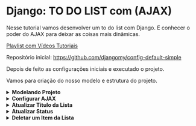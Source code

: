 # Django: TO DO LIST com (AJAX)

Nesse tutorial vamos desenvolver um to do list com Django. E conhecer o poder do AJAX para deixar as coisas mais dinâmicas.

[Playlist com Vídeos Tutoriais](https://www.youtube.com/playlist?list=PL2bJNatYYfGSSXCkqOdVvIx4pI3Bcxjt5) 

Repositório inicial: https://github.com/djangomy/config-default-simple
 
Depois de feito as configurações iniciais e executado o projeto. 

Vamos para criação do nosso modelo e estrutura do projeto. 
 
<details><summary><b>Modelando Projeto</b></summary>

Vamos criar duas tabelas. A primeira é **TodoList** e uma outra **Status,** que serve ****para criar o droplist das informações dos status exemplo: **“⛔️ a Fazer, ⚠️ Fazendo e ✅ Finalizado”.** Poderíamos deixar essas informações fixas em um simples array. Mas achei melhor criar uma tabela onde usuário pode customizar essas informações.

Na tabela **TodoList** vamos criar um campo tipo ***ForeignKey*** relacionando com tabela status. Note que `to_field='id', default='1'` ao adicionar essas duas tags, que significa que para *field id* da tabela **Status** colocar como *default* o item de Id=1. Sempre que criarmos um formulário partir dessa tabela TodoList o campo ‘status” já terá um **valor default.**

***myapp/templates/models.py***

```python
from django.db import models

class Status(models.Model):
    name = models.CharField(max_length=20)
    
    def __str__(self):
        return self.name
    

class TodoList(models.Model):
    title = models.CharField(max_length=100)
    status = models.ForeignKey(Status, on_delete=models.CASCADE, 
                                related_name='status', to_field='id', default='1') 
    
    def __str__(self):
        return self.title
```

No template HTML vamos ter um formulário simples de um campo somente para adicionar um item na lista. Então, teremos que configurar o forms e adicionar classes bootstrap para esse campo “***title***”. 

Note que `exclude = ('status',)` quando adiciono essa tag significa que estou excluindo esse campo status do formulário. Como foi dito acima esse campo inicialmente já recebe um valor default.

***myapp/forms.py***

```python
from django import forms 
from .models import TodoList

class TodoListForm(forms.ModelForm):
    class Meta:
        model = TodoList
        fields = ('title',)
        exclude = ('status',)
    
    def __init__(self, *args, **kwargs): # Adiciona 
        super().__init__(*args, **kwargs)  
        for field_name, field in self.fields.items():   
                field.widget.attrs['class'] = 'form-control'
```

Na views do projeto vamos adicionar essas duas funções. ***create_item*** onde vamos fazer um post para criar um item na lista. E função ***delete_item*** para deletar um item da lista.

**myapp/views.py**

```python
def create_item(request):
    todo = TodoList.objects.all() # Query com todos objetos da lista
    if request.method == "POST": # para POST
                form = TodoListForm(request.POST)  
        if form.is_valid():
            form.save() # salva informação
            return redirect('/')
        
    form = TodoListForm() # Formulário
    context = {"form" : form, 'todo': todo}
    return render(request, 'index.html', context)

def delete_item(request, id):
    todo = TodoList.objects.get(id=id) # pega o objeto
    todo.delete() # deleta
    return redirect('index')
```

Criar as rotas para acessar nossas views.

**myapp/urls.py**

```python
from django.urls import path 
from myapp import views

urlpatterns = [
    path('', views.create_item, name='create_item'),  
    path('delete/<int:id>/', views.delete_item, name="delete"),
]
```

No nosso template *index.html* vamos adicionar nosso {{form}} e rodar a aplicação para testar. 

**No momento não estamos utilizando Ajax para deixar as coisas mais dinâmicas. Apenas estamos fazendo as configurações iniciais e testando “estrutura” do projeto.**

Estou utilizando ícones dessa biblioteca **Font Awesome**.

Segue documentação para instalar via CDN ou PIP. Você escolhe.

[https://fontawesome.com/v5/docs/web/use-with/wordpress/install-manually](https://fontawesome.com/v5/docs/web/use-with/wordpress/install-manually)

***myapp/base/templates/base.html***

```html
# prefiro utilizar versão free CDN.
<head>
    ....
    <link rel="stylesheet" href="https://use.fontawesome.com/releases/v5.15.4/css/all.css" integrity="sha384-DyZ88mC6Up2uqS4h/KRgHuoeGwBcD4Ng9SiP4dIRy0EXTlnuz47vAwmeGwVChigm" crossorigin="anonymous"/>
</head>
```

***myapp/templates/index.html***

```html
{% extends 'base.html' %}
{% block title %}Pagina 1{% endblock %}
{% block content %}
    <h2>Pagina 1</h2>
    <div class="p-5">
        <form class="d-flex gap-4 col-md-6" method="POST"> 
            {% csrf_token %}  
            <button type="submit" class="btn btn-success"><i class="fa fa-plus"></i></button> 
            {{form}}  
        </form>     
        <table class="table"> 
            <thead>
                <tr>
                    <th scope="col">Titulo</th> 
                    <th scope="col">Status</th>
                    <th scope="col">Deletar</th> 
                </tr>
            </thead>
            {% for el in todo %} # são as linhas que vão repetir
            <tbody>
                <tr class="table align-middle">
                    <th scope="row">{{el.title}}</th>  
                    <th scope="row">{{el.status}}</th> 
                    <th scope="row">
                        <a class="btn" href="{% url 'delete' el.id %}"><i class="fa fa-trash link-danger"></i></a>
                    </th> 
                </tr>
            </tbody>  
            {% endfor %}
        </table>
    </div> 
{% endblock %}
```
</details>
 
<details><summary><b>Configurar AJAX</b></summary>
Primeiro para usar o AJAX precisamos importar jquery no nosso projeto. 

Pode pegar o CDN daqui [https://releases.jquery.com/](https://releases.jquery.com/)

```html
    <body>
    ...
    <script src="https://code.jquery.com/jquery-3.6.1.min.js" integrity="sha256-o88AwQnZB+VDvE9tvIXrMQaPlFFSUTR+nldQm1LuPXQ=" crossorigin="anonymous"></script>
    
    {% block scripts %} {% endblock %}
</body>
</html>
```
</details>

<details><summary><b>Atualizar Titulo da Lista</b></summary> 

## Atualizar titulo da lista com AJAX.

Primeiro pensei nessa estrutura. O usuário clica no titulo e aparece o formulário para editar. Então vou ter duas tags:

1 - Adicionei uma “***div*”** para “***title***”. E criei um atributo para ***data-title*** que recebe o identificador do item da lista. E com esse ***data-title*** conseguimos chamar via Ajax e pegar o id.

2 - <form> se inicia Oculto. Esse formulário só vai aparecer quando clicar em cima do titulo. Esse form não tem nenhuma novidade. é um campo **input** e **botão submit.** 

**Lembrando Método GET** 

```html
<th scope="row" style="width:35rem;">

    <div class="title" id="title{{el.id}}" data-title="{{el.id}}">{{el.title}}</div>
    
    <form class="d-none d-flex" id="form-title{{el.id}}" method="GET" style="width:35rem;">
        <input class="form-control" type="text" id="inputText{{el.id}}" value="{{el.title}}">
        <button type="submit" class="btn" id="edit{{el.id}}"><i class="fa fa-edit link-warning"></i></button>
    </form>

</th>
```

Debaixo de *{% endblock %}* vamos chamar tag script assim: *{% block scripts %}*.

Nessas duas linhas de destaque em amarelo é feita aquela jogada. Quando usuário clicar em cima do titulo aparece o campo para editar e remove o contexto anterior. 

Logo mais abaixo quando `success: function (data)` recebemos uma resposta do servidor de que a informação foi salva. Então volta para configuração inicial. 

Nota que precisamos adicionar no HTML essa resposta, para que usuário veja essa alteração acontecendo em tempo real. Assim que recebe a informação do servidor já atualiza no template HTML o resultado da alteração.

```jsx
{% endblock %}

{% block scripts %}
<script type="text/javascript"> 
        // Atualiza Titulo da Lista
        $("div.title").click(function () {
    
            var data_id = $(this).attr("data-title");
    
            $("form#form-title" + data_id).removeClass('d-none')
            $("div#title" + data_id).addClass('d-none')
    
            $('button#edit' + data_id).on("click", function (e) {
                e.preventDefault();
                
                title = $('input#inputText'+ data_id).val();
        
                $.ajax({
                    type: 'GET',
                    url: '{% url "update-item" %}',
                    data: {'data_id': data_id,'title': title,},
                    datatype: "json",
                    success: function (data) {
                        if (data.status == "update-item") {
                            $("form#form-title" + data_id).addClass('d-none');
                            $("div#title" + data_id).removeClass('d-none'); 
                            $("#title" + data_id).html(data.title); 
                        }  
                    }
                }); 

            });
        });
</script> 
{% endblock %}
```

Na nossa views vamos criar uma função. Chamei de Update Item. 

```python
def update_item(request):  
    data_id  = request.GET.get('data_id') # Id da Lista
    title = request.GET.get('title') # Id do status
    print(data_id, title)

    todo = get_object_or_404(TodoList,id=data_id) # Get Objeto lista
    todo.title = title # status recebe novo valor "Id do status"
    todo.save() # salva  

    data = {'status':'update-item', 'title':title}
    return JsonResponse(data) # retorna
```
</details>


<details><summary><b>Atualizar Status</b></summary> 
## Atualizar o Status do Item da Lista

Vamos criar um select para atualizar o status do item.

Esse ***status_list*** é um ***context*** que vamos configurar na views para listar todos os status que existe a partir do modelo **Status**. Na função **create_item** adicionamos esse **context.**

`status_list = Status.objects.all()` .

```html
<th scope="row">

    <div class="SelDiv">
        <select class="form-select" name="status" id="{{el.id}}">
            {% for st in status_list %}
                <option value="{{st.id}}" {% if el.status.id == st.id %}selected{% endif %}>
                {{st.name}}
                </option>
            {% endfor %}
        </select>
    </div>

</th>

```

Nossa configuração AJAX fica assim…

```jsx
    // Muda Status do Item da Lista
    $("div.SelDiv select").on('change', function () {

        var data_id = this.id;
        var status_id = $(this).find('option').filter(':selected').val();

        console.log("data_id: ", data_id, "status_id: ", status_id)
        
        $.ajax({
            type: 'GET',
            url: '{% url "update-status" %}',
            data: {
                'data_id': data_id,
                'status_id': status_id,
            },
            datatype: "json",

            success: function (data) {
                console.log(data)
            }

        });
    });
```

Função vai receber esses dados e salvar na tabela.

```python
def update_status(request):  
    data_id  = request.GET.get('data_id') # Id da Lista
    status_id = request.GET.get('status_id') # Id do status 
    
        status = Status.objects.get(id=status_id) # Get objeto status 
    
        todo = get_object_or_404(TodoList,id=data_id) # Get Objeto lista
    todo.status = status # status recebe novo valor "Id do status"
    todo.save() # salva  
    
        data = {'status':status_id}
    return JsonResponse(data)
```
</details>

<details><summary><b>Deletar um Item da Lista</b></summary>

## Deletar Item da Lista

Para deletar um item da lista primeiro precisamos adicionar um botão template.

Nota que adicionamos essa tag `data-delete="{{el.id}}"` Assim conseguimos fazer um “GET” via Ajax e pegar o identificador do item da lista. 

Poderíamos aproveitar o identificador da tag tr#id. Optei por criar essa tag data-delete.

```html
<th scope="row">
    <a class="btn" id="btn-delete" data-delete="{{el.id}}"><i class="fa fa-trash link-danger"></i></a>
</th>
```

Para deletar é mesmo conceito dos outros. Nos passamos o identificador e na views é feito o filtro para deletamos o item da tabela. 

Mas agora adicionamos uma regra no retorno. Por que quando deletamos um item o usuário não recebe essa atualização no frontend. Só é mostrado para usuário depois q atualiza a pagina. 

Então fica assim, envio o identificador para views e delete acontece. Depois na função **“success”** vamos ter um retorno onde definimos uma condição. Se status for igual a **“delete”** pego o identificador da coluna e **remove()**.

```jsx
    // Deleta um Item da Lista
    $("a#btn-delete").on("click", function (e) {
        e.preventDefault();

        var todo_id = $(this).attr("data-delete");
        console.log(todo_id);

        $.ajax({
            type: 'GET',
            url: '{% url "delete" %}',
            data: { 'todo_id': todo_id },
            datatype: "json",
            success: function (data) {

                if (data.status == "delete") {
                    $("tbody tr#" + todo_id).fadeOut("slow", function () {
                        $("tbody tr#" + todo_id).remove();
                    });
                } else {
                    // faz alguma coisa
                }

            }
        });
    })
```

Essa é função para deletar um item da tabela.

```python
def delete_item(request):
    todo_id  = request.GET.get('todo_id') # Id da Lista
    todo = TodoList.objects.get(id=todo_id) # Pega Objeto
    todo.delete() # Deleta
    data = {'status':'delete'}
    return JsonResponse(data)
```
</details>
